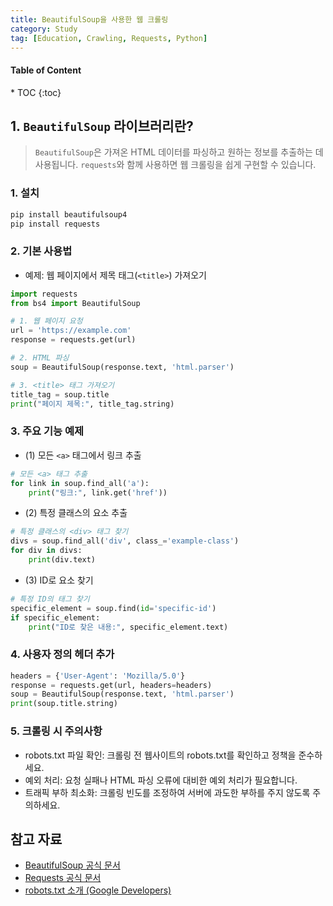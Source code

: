 ```yaml
---
title: BeautifulSoup을 사용한 웹 크롤링
category: Study
tag: [Education, Crawling, Requests, Python]
---
```


<nav class="post-toc" markdown="1">
  <h4>Table of Content</h4>
* TOC
{:toc}
</nav>


## 1. `BeautifulSoup` 라이브러리란?
> `BeautifulSoup`은 가져온 HTML 데이터를 파싱하고 원하는 정보를 추출하는 데 사용됩니다. `requests`와 함께 사용하면 웹 크롤링을 쉽게 구현할 수 있습니다.

### 1. 설치
```bash
pip install beautifulsoup4
pip install requests
```

### 2. 기본 사용법
* 예제: 웹 페이지에서 제목 태그(`<title>`) 가져오기

```python
import requests
from bs4 import BeautifulSoup

# 1. 웹 페이지 요청
url = 'https://example.com'
response = requests.get(url)

# 2. HTML 파싱
soup = BeautifulSoup(response.text, 'html.parser')

# 3. <title> 태그 가져오기
title_tag = soup.title
print("페이지 제목:", title_tag.string)
```

### 3. 주요 기능 예제
* (1) 모든 `<a>` 태그에서 링크 추출

```python
# 모든 <a> 태그 추출
for link in soup.find_all('a'):
    print("링크:", link.get('href'))
```

* (2) 특정 클래스의 요소 추출

```python
# 특정 클래스의 <div> 태그 찾기
divs = soup.find_all('div', class_='example-class')
for div in divs:
    print(div.text)
```

* (3) ID로 요소 찾기

```python
# 특정 ID의 태그 찾기
specific_element = soup.find(id='specific-id')
if specific_element:
    print("ID로 찾은 내용:", specific_element.text)
```

### 4. 사용자 정의 헤더 추가
```python
headers = {'User-Agent': 'Mozilla/5.0'}
response = requests.get(url, headers=headers)
soup = BeautifulSoup(response.text, 'html.parser')
print(soup.title.string)
```

### 5. 크롤링 시 주의사항
* robots.txt 파일 확인: 크롤링 전 웹사이트의 robots.txt를 확인하고 정책을 준수하세요.
* 예외 처리: 요청 실패나 HTML 파싱 오류에 대비한 예외 처리가 필요합니다.
* 트래픽 부하 최소화: 크롤링 빈도를 조정하여 서버에 과도한 부하를 주지 않도록 주의하세요.

## 참고 자료
* [BeautifulSoup 공식 문서](https://www.crummy.com/software/BeautifulSoup/bs4/doc/)
* [Requests 공식 문서](https://docs.python-requests.org/en/latest/)
* [robots.txt 소개 (Google Developers)](https://developers.google.com/search/docs/advanced/robots/intro)